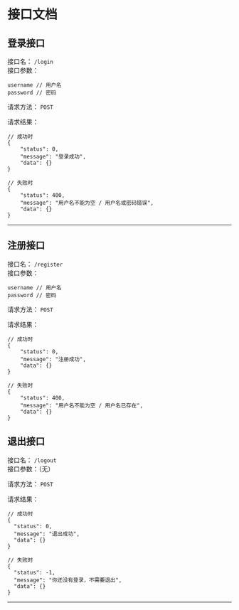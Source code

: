 # 接口文档


## 登录接口

接口名： `/login`  
接口参数：

	username // 用户名
	password // 密码

请求方法： `POST`  

请求结果：  

	// 成功时
	{
		"status": 0,
		"message": "登录成功",
		"data": {}
	}
	
	// 失败时
	{
		"status": 400,
		"message": "用户名不能为空 / 用户名或密码错误",
		"data": {}
	}

- - - - - - - - - -

## 注册接口

接口名： `/register`  
接口参数：

	username // 用户名
	password // 密码

请求方法： `POST`  

请求结果：  

	// 成功时
	{
		"status": 0,
		"message": "注册成功",
		"data": {}
	}
	
	// 失败时
	{
		"status": 400,
		"message": "用户名不能为空 / 用户名已存在",
		"data": {}
	}


## 退出接口

接口名： `/logout`  
接口参数：（无）

请求方法： `POST`  

请求结果：  

	// 成功时
	{
	  "status": 0,
	  "message": "退出成功",
	  "data": {}
	}
	
	// 失败时
	{
	  "status": -1,
	  "message": "你还没有登录，不需要退出",
	  "data": {}
	}

- - - - - - - - - -
